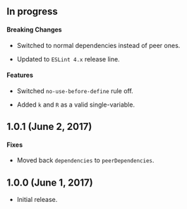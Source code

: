 ## In progress

#### Breaking Changes

 * Switched to normal dependencies instead of peer ones.

 * Updated to `ESLint 4.x` release line.

#### Features

 * Switched `no-use-before-define` rule off.

 * Added `k` and `R` as a valid single-variable.

## 1.0.1 (June 2, 2017)

#### Fixes

 * Moved back `dependencies` to `peerDependencies`.

## 1.0.0 (June 1, 2017)

 * Initial release.
